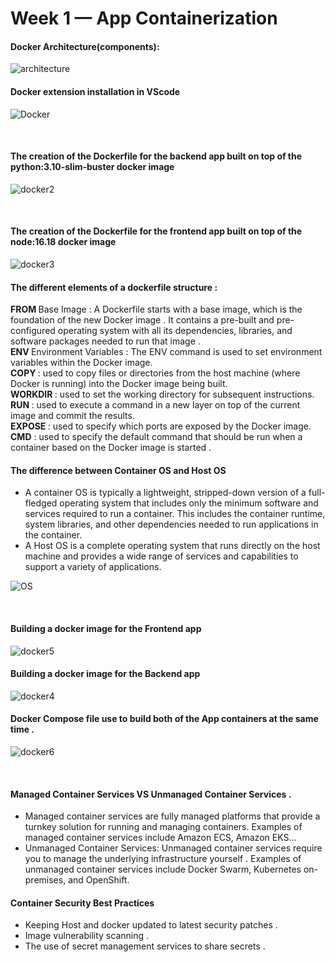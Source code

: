 # Week 1 — App Containerization
 <h4> Docker Architecture(components): </h4>
  
![architecture](https://user-images.githubusercontent.com/80603078/222955577-3a3e8ddc-bd55-4b07-909e-585d88c18e75.png)


<h4> Docker extension installation in VScode </h4>

![Docker](https://user-images.githubusercontent.com/80603078/222934496-69d32b26-07e2-4e87-9a11-82a25ffd422d.PNG)

<br>
<h4>The creation of the Dockerfile for the backend app built on top of the python:3.10-slim-buster docker image </h4>

![docker2](https://user-images.githubusercontent.com/80603078/222934783-0511c86f-d84d-4a20-a1a8-966a6ebd36d6.PNG)

  <br>

  <h4>The creation of the Dockerfile for the frontend app built on top of the node:16.18 docker image </h4>
  
  ![docker3](https://user-images.githubusercontent.com/80603078/222934595-46f1f4bc-6979-4d11-8ce8-96c854a2a1e1.PNG)
  <br>
  <h4>The different elements of a dockerfile structure :</h4> 
     <b> FROM </b> Base Image  : A Dockerfile starts with a base image, which is the foundation of the new Docker image . It contains a pre-built and pre-configured operating system with all its dependencies, libraries, and software packages needed to run that image .<br>
     <b> ENV </b> Environment Variables : The ENV command is used to set environment variables within the Docker image.<br>
     <b> COPY  <Source> <Dest> </b>  : used to copy files or directories from the host machine (where Docker is running) into the Docker image being built.<br>
     <b> WORKDIR </b> : used to set the working directory for subsequent instructions.<br>
     <b> RUN </b> : used to execute a command in a new layer on top of the current image and commit the results. <br>
     <b> EXPOSE </b> : used to specify which ports are exposed by the Docker image.<br>
     <b>CMD</b> : used to specify the default command that should be run when a container based on the Docker image is started . <br>
  
  <h4>The difference between Container OS and Host OS </h4>
  
  - A container OS is typically a lightweight, stripped-down version of a full-fledged operating system that includes only the minimum software and services required to run a container. This includes the container runtime, system libraries, and other dependencies needed to run applications in the container.<br>
  - A Host OS is a complete operating system that runs directly on the host machine and provides a wide range of services and capabilities to support a variety of applications. <br>
  
![OS](https://user-images.githubusercontent.com/80603078/222936089-14b500db-377d-4c90-bd2e-00577c9c504f.PNG)


<br>
  <h4> Building a docker image for the Frontend app </h4>
  
  ![docker5](https://user-images.githubusercontent.com/80603078/222954288-889b9edb-7083-4bed-989f-f79f33ee6be6.PNG)

  <h4> Building a docker image for the Backend app  </h4>
  
 ![docker4](https://user-images.githubusercontent.com/80603078/222954185-2e2db784-1ac6-4578-b2b6-56c42281fe1d.PNG)


  <h4> Docker Compose file use to build both of the App containers at the same time . </h4>
 
 ![docker6](https://user-images.githubusercontent.com/80603078/222956258-fca9ae8a-0b5a-4c47-a0b7-7e93fd1d62fa.PNG)

 <br>
         
<h4> Managed Container Services VS Unmanaged Container Services . </h4>
  
  - Managed container services are fully managed platforms that provide a turnkey solution for running and managing containers.
                 Examples of managed container services include Amazon ECS, Amazon EKS...<br>
  - Unmanaged Container Services: 
                 Unmanaged container services require you to manage the underlying infrastructure yourself .
                 Examples of unmanaged container services include Docker Swarm, Kubernetes on-premises, and OpenShift. <br>

 <h4> Container Security Best Practices </h4>
 
  - Keeping Host and docker updated to latest security patches .<br>
  - Image vulnerability scanning . <br>
  - The use of secret management services to share secrets . <br>
